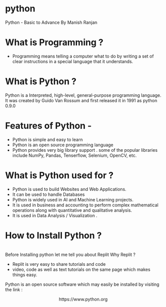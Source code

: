  # python
Python - Basic to Advance By Manish Ranjan

# What is Programming ?
- Programming means telling a computer what to do by writing a set of clear instructions in a special language that it understands.

# What is Python ?
Python is a Interpreted, high-level, general-purpose programming language. <br>
It was created by Guido Van Rossum and first released it in 1991 as python 0.9.0

# Features of Python -
- Python is simple and easy to learn <br>
- Python is an open source programming language <br>
- Python provides very big library support . some of the popular libraries include NumPy, Pandas, Tenserflow, Selenium, OpenCV, etc.

# What is Python used for ?
- Python is used to build Websites and Web Applications.
- It can be used to handle Databases
- Python is widely used in AI and Machine Learning projects.
- It is used in business and accounting to perform complex mathematical operations along with quantitative and qualitative analysis.
- It is used in Data Analysis / Visualization .

# How to Install Python ?
<br> Before Installing python let me tell you about Replit 
Why Replit ?
- Replit is very easy to share tutorials and code
- video, code as well as text tutorials on the same page which makes things easy. <br>

Python is an open source software which may easily be installed by visiting the link : <br>
<center>https://www.python.org </center>

